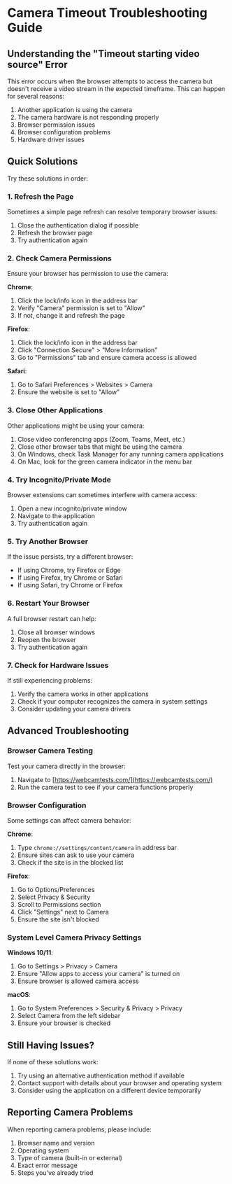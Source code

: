 # Camera Timeout Troubleshooting Guide

## Understanding the "Timeout starting video source" Error

This error occurs when the browser attempts to access the camera but doesn't receive a video stream in the expected timeframe. This can happen for several reasons:

1. Another application is using the camera
2. The camera hardware is not responding properly
3. Browser permission issues
4. Browser configuration problems
5. Hardware driver issues

## Quick Solutions

Try these solutions in order:

### 1. Refresh the Page

Sometimes a simple page refresh can resolve temporary browser issues:

1. Close the authentication dialog if possible
2. Refresh the browser page
3. Try authentication again

### 2. Check Camera Permissions

Ensure your browser has permission to use the camera:

**Chrome**:
1. Click the lock/info icon in the address bar
2. Verify "Camera" permission is set to "Allow"
3. If not, change it and refresh the page

**Firefox**:
1. Click the lock/info icon in the address bar
2. Click "Connection Secure" > "More Information"
3. Go to "Permissions" tab and ensure camera access is allowed

**Safari**:
1. Go to Safari Preferences > Websites > Camera
2. Ensure the website is set to "Allow"

### 3. Close Other Applications

Other applications might be using your camera:

1. Close video conferencing apps (Zoom, Teams, Meet, etc.)
2. Close other browser tabs that might be using the camera
3. On Windows, check Task Manager for any running camera applications
4. On Mac, look for the green camera indicator in the menu bar

### 4. Try Incognito/Private Mode

Browser extensions can sometimes interfere with camera access:

1. Open a new incognito/private window
2. Navigate to the application
3. Try authentication again

### 5. Try Another Browser

If the issue persists, try a different browser:

- If using Chrome, try Firefox or Edge
- If using Firefox, try Chrome or Safari
- If using Safari, try Chrome or Firefox

### 6. Restart Your Browser

A full browser restart can help:

1. Close all browser windows
2. Reopen the browser
3. Try authentication again

### 7. Check for Hardware Issues

If still experiencing problems:

1. Verify the camera works in other applications
2. Check if your computer recognizes the camera in system settings
3. Consider updating your camera drivers

## Advanced Troubleshooting

### Browser Camera Testing

Test your camera directly in the browser:

1. Navigate to [https://webcamtests.com/](https://webcamtests.com/)
2. Run the camera test to see if your camera functions properly

### Browser Configuration

Some settings can affect camera behavior:

**Chrome**:
1. Type `chrome://settings/content/camera` in address bar
2. Ensure sites can ask to use your camera
3. Check if the site is in the blocked list

**Firefox**:
1. Go to Options/Preferences
2. Select Privacy & Security
3. Scroll to Permissions section
4. Click "Settings" next to Camera
5. Ensure the site isn't blocked

### System Level Camera Privacy Settings

**Windows 10/11**:
1. Go to Settings > Privacy > Camera
2. Ensure "Allow apps to access your camera" is turned on
3. Ensure browser is allowed camera access

**macOS**:
1. Go to System Preferences > Security & Privacy > Privacy
2. Select Camera from the left sidebar
3. Ensure your browser is checked

## Still Having Issues?

If none of these solutions work:

1. Try using an alternative authentication method if available
2. Contact support with details about your browser and operating system
3. Consider using the application on a different device temporarily

## Reporting Camera Problems

When reporting camera problems, please include:

1. Browser name and version
2. Operating system
3. Type of camera (built-in or external)
4. Exact error message
5. Steps you've already tried 
